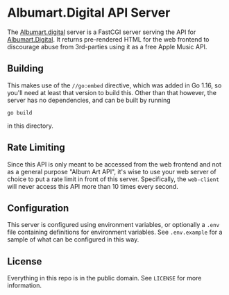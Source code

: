 Albumart.Digital API Server
===========================

The [Albumart.digital](https://albumart.digital) server is a FastCGI server
serving the API for [Albumart.Digital](https://albumart.digital). It returns
pre-rendered HTML for the web frontend to discourage abuse from 3rd-parties
using it as a free Apple Music API.

Building
--------

This makes use of the `//go:embed` directive, which was added in Go 1.16, so
you'll need at least that version to build this. Other than that however, the
server has no dependencies, and can be built by running

```
go build
```

in this directory.

Rate Limiting
-------------

Since this API is only meant to be accessed from the web frontend and not as a
general purpose "Album Art API", it's wise to use your web server of choice to
put a rate limit in front of this server. Specifically, the `web-client` will
never access this API more than 10 times every second.

Configuration
-------------

This server is configured using environment variables, or optionally a `.env`
file containing definitions for environment variables. See `.env.example` for
a sample of what can be configured in this way.

License
-------

Everything in this repo is in the public domain. See `LICENSE` for more
information.
